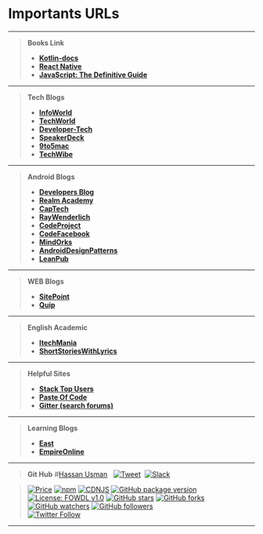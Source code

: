 

Importants URLs
=======

----------
 
>    **Books Link**
>  - [ **Kotlin-docs**](https://kotlinlang.org/docs/kotlin-docs.pdf)
>  -  [ **React Native**](https://facebook.github.io/react-native/docs/getting-started.html)
>  -  [ **JavaScript: The Definitive Guide**](ftp://ftp.micronet-rostov.ru/linux-support/books/programming/JavaScript/[O%60Reilly]%20-%20JavaScript.%20The%20Definitive%20Guide,%206th%20ed.%20-%20[Flanagan].pdf)


----------
>    **Tech Blogs**
>  -  [ **InfoWorld**](https://www.infoworld.com/)
>  -  [ **TechWorld**](https://www.techworld.com)
>  -  [ **Developer-Tech**](https://www.developer-tech.com/)
>  -  [ **SpeakerDeck**](https://speakerdeck.com/)
>  -  [ **9to5mac**](https://9to5mac.com/)
>  -  [ **TechWibe**](https://www.techwibe.com/)


----------


>    **Android Blogs**
>  -  [ **Developers Blog**](https://android-developers.googleblog.com/)
>  -  [ **Realm Academy**](https://academy.realm.io/section/android/)
>  -  [ **CapTech**](https://www.captechconsulting.com/search#sort=relevancy)
>  -  [ **RayWenderlich**](https://www.raywenderlich.com/)
>  -  [ **CodeProject**](https://www.codeproject.com/Tags/Android)
>  -  [ **CodeFacebook**](https://code.facebook.com/android/)
>  -  [ **MindOrks**](https://blog.mindorks.com/tagged/android)
>  -  [ **AndroidDesignPatterns**](http://www.androiddesignpatterns.com/)
>  -  [ **LeanPub**](https://leanpub.com/)
>  

----------

>    **WEB Blogs**
>  -  [ **SitePoint**](https://www.sitepoint.com/)
>  -  [ **Quip**](https://quip.com)
>  

----------
>    **English Academic**
>  -  [ **ItechMania**](http://www.itechmania.com/100-famous-urdu-proverbs-with-roman-urdu-and-english-translation/)
>  -  [ **ShortStoriesWithLyrics**](http://listentogenius.com)
>  

----------


>    **Helpful Sites**
>  -  [ **Stack Top Users**](https://stackexchange.com/leagues/1/alltime/stackoverflow)
>  -  [ **Paste Of Code**](https://paste.ofcode.org/)
>  -  [ **Gitter (search forums)**](https://gitter.im/)
>  

----------

>    **Learning Blogs**
>  -  [ **East**](https://east.education/)
>  -  [ **EmpireOnline**](https://www.empireonline.com/)



----------
>    **Git Hub**
> #[Hassan Usman](https://www.learnyandroid.blogspot.com) &nbsp; [![Tweet](https://img.shields.io/twitter/url/http/shields.io.svg?style=social)](https://twitter.com/intent/tweet?text=Get%20over%20170%20free%20design%20blocks%20based%20on%20Bootstrap%204&url=https://www.learnyandroid.blogspot.com&via=froala&hashtags=bootstrap,design,templates,blocks,developers) &nbsp;[![Slack](https://froala-design-blocks-slack.herokuapp.com/badge.svg)](https://froala-design-blocks-slack.herokuapp.com/)

>  [![Price](https://img.shields.io/badge/price-FREE-0098f7.svg)](https://github.com/froala/design-blocks/blob/master/LICENSE)
[![npm](https://img.shields.io/npm/v/froala-design-blocks.svg?colorB=brightgreen)](https://www.npmjs.com/package/froala-design-blocks)
[![CDNJS](https://img.shields.io/cdnjs/v/froala-design-blocks.svg)](https://cdnjs.com/libraries/froala-design-blocks)
[![GitHub package version](https://img.shields.io/github/package-json/v/froala/design-blocks.svg)](https://github.com/froala/design-blocks)
[![License: FOWDL v1.0](https://img.shields.io/badge/license-FOWDL-blue.svg)](https://github.com/froala/design-blocks/blob/master/LICENSE)
[![GitHub stars](https://img.shields.io/github/stars/nisrulz/android-tips-tricks.svg?style=social&label=Star)](https://github.com/nisrulz/android-tips-tricks) [![GitHub forks](https://img.shields.io/github/forks/nisrulz/android-tips-tricks.svg?style=social&label=Fork)](https://github.com/nisrulz/android-tips-tricks/fork) [![GitHub watchers](https://img.shields.io/github/watchers/nisrulz/android-tips-tricks.svg?style=social&label=Watch)](https://github.com/nisrulz/android-tips-tricks) [![GitHub followers](https://img.shields.io/github/followers/nisrulz.svg?style=social&label=Follow)](https://github.com/nisrulz/android-tips-tricks)  
[![Twitter Follow](https://img.shields.io/twitter/follow/nisrulz.svg?style=social)](https://twitter.com/nisrulz)


----------




























































